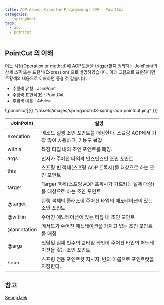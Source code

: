 ```yaml
---
title: AOP(Aspect Oriented Programming) 이해 - PointCut 
categories:
  - springboot
tags: 
  - aop
  - pointcut
---
```


## PointCut 의 이해
어느 시점(Operation or method)에 AOP 모듈을 trigger할지 정의하는 JoinPoint의 상세 스펙 또는 표현식(Expression) 으로
설명하였습니다. 아래 그림으로 표현하다면 주황색의 내용으로 이해하면 좋을 것 같습니다.  
- 주황색 유형 : JoinPoint  
- 주황색 표현식(E) : PointCut  
- 주황색 내용 : Advice

![ponintcut]({{ "/assets/images/springboot/03-spring-aop-pointcut.png" }})

|JoinPoint|설명|
|---|---|
|execution|메소드 실행 조인 포인트를 매칭한다. 스프링 AOP에서 가장 많이 사용하고, 기능도 복잡|
|within | 특정 타입 내의 조인 포인트를 매칭.|
|args |인자가 주어진 타입의 인스턴스인 조인 포인트|
|this | 스프링 빈 객체(스프링 AOP 프록시)를 대상으로 하는 조인 포인트|
|target | Target 객체(스프링 AOP 프록시가 가르키는 실제 대상)를 대상으로 하는 조인 포인트|
|@target | 실행 객체의 클래스에 주어진 타입의 애노테이션이 있는 조인 포인트|
|@within | 주어진 애노테이션이 있는 타입 내 조인 포인트| 
|@annotation | 메서드가 주어진 애노테이션을 가지고 있는 조인 포인트를 매칭|
|@args | 전달된 실제 인수의 런타임 타입이 주어진 타입의 애노테이션을 갖는 조인 포인트|
|bean | 스프링 전용 포인트컷 지시자, 빈의 이름으로 포인트컷을 지정한다.|


## 참고
[SeungTaek](https://velog.io/@gmtmoney2357/%EC%8A%A4%ED%94%84%EB%A7%81-%EB%B6%80%ED%8A%B8-%EC%8A%A4%ED%94%84%EB%A7%81-AOP-%ED%8F%AC%EC%9D%B8%ED%8A%B8%EC%BB%B7-%EC%A7%80%EC%8B%9C%EC%9E%90)